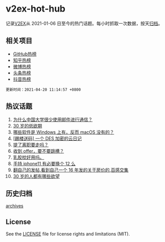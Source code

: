 # v2ex-hot-hub

 记录[V2EX](https://www.v2ex.com/)从 2021-01-06 日至今的热门话题。每小时抓取一次数据，按天[归档](archives)。
 
 ## 相关项目

- [GitHub热榜](https://github.com/snaildev/github-hot-hub)
- [知乎热榜](https://github.com/snaildev/zhihu-hot-hub)
- [微博热榜](https://github.com/snaildev/weibo-hot-hub)
- [头条热榜](https://github.com/snaildev/toutiao-hot-hub)
- [抖音热榜](https://github.com/snaildev/douyin-hot-hub)


 `更新时间：2021-04-20 11:14:57 +0800`

## 热议话题

1. [为什么中国大学很少使用邮件进行通信？](https://www.v2ex.com/t/771662)
1. [30 岁的低欲期](https://www.v2ex.com/t/771627)
1. [哪些软件是 Windows 上有，反而 macOS 没有的？](https://www.v2ex.com/t/771791)
1. [[踢楼送码] 一个 DES 加密的云日记](https://www.v2ex.com/t/771619)
1. [提了离职要走吗？](https://www.v2ex.com/t/771707)
1. [收到 offer，要不要跳槽？](https://www.v2ex.com/t/771628)
1. [乳胶枕好用吗。](https://www.v2ex.com/t/771637)
1. [手持 iphone11 有必要换个 12 么](https://www.v2ex.com/t/771743)
1. [翻自己的发帖,看到自己一个 16 年发的关于房价的,百感交集](https://www.v2ex.com/t/771798)
1. [30 岁的人都有哪些欲望](https://www.v2ex.com/t/771632)

## 历史归档

[archives](archives)

## License

See the [LICENSE](LICENSE) file for license rights and limitations (MIT).

